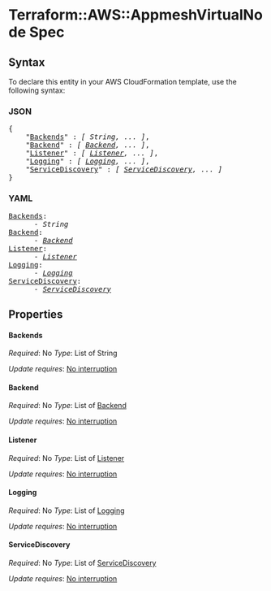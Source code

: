 # Terraform::AWS::AppmeshVirtualNode Spec

## Syntax

To declare this entity in your AWS CloudFormation template, use the following syntax:

### JSON

<pre>
{
    "<a href="#backends" title="Backends">Backends</a>" : <i>[ String, ... ]</i>,
    "<a href="#backend" title="Backend">Backend</a>" : <i>[ <a href="spec-backend.md">Backend</a>, ... ]</i>,
    "<a href="#listener" title="Listener">Listener</a>" : <i>[ <a href="spec-listener.md">Listener</a>, ... ]</i>,
    "<a href="#logging" title="Logging">Logging</a>" : <i>[ <a href="spec-logging.md">Logging</a>, ... ]</i>,
    "<a href="#servicediscovery" title="ServiceDiscovery">ServiceDiscovery</a>" : <i>[ <a href="spec-servicediscovery.md">ServiceDiscovery</a>, ... ]</i>
}
</pre>

### YAML

<pre>
<a href="#backends" title="Backends">Backends</a>: <i>
      - String</i>
<a href="#backend" title="Backend">Backend</a>: <i>
      - <a href="spec-backend.md">Backend</a></i>
<a href="#listener" title="Listener">Listener</a>: <i>
      - <a href="spec-listener.md">Listener</a></i>
<a href="#logging" title="Logging">Logging</a>: <i>
      - <a href="spec-logging.md">Logging</a></i>
<a href="#servicediscovery" title="ServiceDiscovery">ServiceDiscovery</a>: <i>
      - <a href="spec-servicediscovery.md">ServiceDiscovery</a></i>
</pre>

## Properties

#### Backends

_Required_: No
_Type_: List of String

_Update requires_: [No interruption](https://docs.aws.amazon.com/AWSCloudFormation/latest/UserGuide/using-cfn-updating-stacks-update-behaviors.html#update-no-interrupt)

#### Backend

_Required_: No
_Type_: List of <a href="spec-backend.md">Backend</a>

_Update requires_: [No interruption](https://docs.aws.amazon.com/AWSCloudFormation/latest/UserGuide/using-cfn-updating-stacks-update-behaviors.html#update-no-interrupt)

#### Listener

_Required_: No
_Type_: List of <a href="spec-listener.md">Listener</a>

_Update requires_: [No interruption](https://docs.aws.amazon.com/AWSCloudFormation/latest/UserGuide/using-cfn-updating-stacks-update-behaviors.html#update-no-interrupt)

#### Logging

_Required_: No
_Type_: List of <a href="spec-logging.md">Logging</a>

_Update requires_: [No interruption](https://docs.aws.amazon.com/AWSCloudFormation/latest/UserGuide/using-cfn-updating-stacks-update-behaviors.html#update-no-interrupt)

#### ServiceDiscovery

_Required_: No
_Type_: List of <a href="spec-servicediscovery.md">ServiceDiscovery</a>

_Update requires_: [No interruption](https://docs.aws.amazon.com/AWSCloudFormation/latest/UserGuide/using-cfn-updating-stacks-update-behaviors.html#update-no-interrupt)

